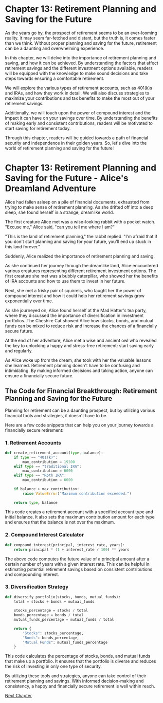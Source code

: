# Chapter 13: Retirement Planning and Saving for the Future

As the years go by, the prospect of retirement seems to be an ever-looming reality. It may seem far-fetched and distant, but the truth is, it comes faster than we think. Without proper planning and saving for the future, retirement can be a daunting and overwhelming experience. 

In this chapter, we will delve into the importance of retirement planning and saving, and how it can be achieved. By understanding the factors that affect retirement savings and the different investment options available, readers will be equipped with the knowledge to make sound decisions and take steps towards ensuring a comfortable retirement.

We will explore the various types of retirement accounts, such as 401(k)s and IRAs, and how they work in detail. We will also discuss strategies to maximize your contributions and tax benefits to make the most out of your retirement savings.

Additionally, we will touch upon the power of compound interest and the impact it can have on your savings over time. By understanding the benefits of making early and consistent contributions, readers will be motivated to start saving for retirement today.

Through this chapter, readers will be guided towards a path of financial security and independence in their golden years. So, let's dive into the world of retirement planning and saving for the future!
# Chapter 13: Retirement Planning and Saving for the Future - Alice's Dreamland Adventure

Alice had fallen asleep on a pile of financial documents, exhausted from trying to make sense of retirement planning. As she drifted off into a deep sleep, she found herself in a strange, dreamlike world.

The first creature Alice met was a wise-looking rabbit with a pocket watch. "Excuse me," Alice said, "can you tell me where I am?"

"This is the land of retirement planning," the rabbit replied. "I'm afraid that if you don't start planning and saving for your future, you'll end up stuck in this land forever."

Suddenly, Alice realized the importance of retirement planning and saving.

As she continued her journey through the dreamlike land, Alice encountered various creatures representing different retirement investment options. The first creature she met was a bubbly caterpillar, who showed her the benefits of IRA accounts and how to use them to invest in her future.

Next, she met a frisky pair of squirrels, who taught her the power of compound interest and how it could help her retirement savings grow exponentially over time.

As she journeyed on, Alice found herself at the Mad Hatter's tea party, where they discussed the importance of diversification in investment portfolios. The Cheshire Cat showed Alice how stocks, bonds, and mutual funds can be mixed to reduce risk and increase the chances of a financially secure future.

At the end of her adventure, Alice met a wise and ancient owl who revealed the key to unlocking a happy and stress-free retirement: start saving early and regularly.

As Alice woke up from the dream, she took with her the valuable lessons she learned. Retirement planning doesn't have to be confusing and intimidating. By making informed decisions and taking action, anyone can ensure a financially secure future.
## The Code for Financial Breakthrough: Retirement Planning and Saving for the Future

Planning for retirement can be a daunting prospect, but by utilizing various financial tools and strategies, it doesn't have to be.

Here are a few code snippets that can help you on your journey towards a financially secure retirement:

### 1. Retirement Accounts

```python
def create_retirement_account(type, balance):
    if type == "401(k)":
        max_contribution = 19500
    elif type == "traditional IRA":
        max_contribution = 6000
    elif type == "Roth IRA":
        max_contribution = 6000
        
    if balance > max_contribution:
        raise ValueError("Maximum contribution exceeded.")
    
    return type, balance
```

This code creates a retirement account with a specified account type and initial balance. It also sets the maximum contribution amount for each type and ensures that the balance is not over the maximum.

### 2. Compound Interest Calculator
```python
def compound_interest(principal, interest_rate, years):
    return principal * (1 + interest_rate / 100) ** years
```

The above code computes the future value of a principal amount after a certain number of years with a given interest rate. This can be helpful in estimating potential retirement savings based on consistent contributions and compounding interest.

### 3. Diversification Strategy

```python
def diversify_portfolio(stocks, bonds, mutual_funds):
    total = stocks + bonds + mutual_funds
    
    stocks_percentage = stocks / total
    bonds_percentage = bonds / total
    mutual_funds_percentage = mutual_funds / total
    
    return {
        "Stocks": stocks_percentage,
        "Bonds": bonds_percentage,
        "Mutual Funds": mutual_funds_percentage
    }
```

This code calculates the percentage of stocks, bonds, and mutual funds that make up a portfolio. It ensures that the portfolio is diverse and reduces the risk of investing in only one type of security.

By utilizing these tools and strategies, anyone can take control of their retirement planning and savings. With informed decision-making and consistency, a happy and financially secure retirement is well within reach.


[Next Chapter](14_Chapter14.md)